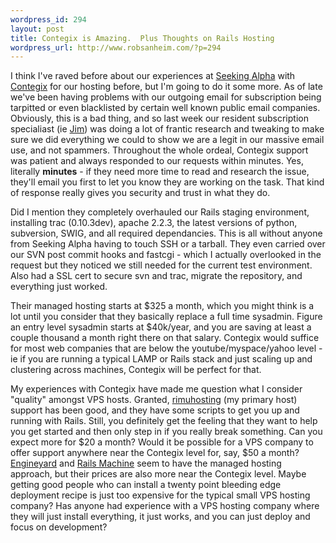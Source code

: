 ```yaml
--- 
wordpress_id: 294
layout: post
title: Contegix is Amazing.  Plus Thoughts on Rails Hosting
wordpress_url: http://www.robsanheim.com/?p=294
---
```

I think I've raved before about our experiences at <a href="http://seekingalpha.com/">Seeking Alpha</a> with <a href="http://www.contegix.com/">Contegix</a> for our hosting before, but I'm going to do it some more.  As of late we've been having problems with our outgoing email for subscription being tarpitted or even blacklisted by certain well known public email companies.  Obviously, this is a bad thing, and so last week our resident subscription specialiast (ie <a href="http://jameshalberg.wordpress.com/">Jim</a>) was doing a lot of frantic research and tweaking to make sure we did everything we could to show we are a legit in our massive email use, and not spammers.  Throughout the whole ordeal, Contegix support was patient and always responded to our requests within minutes.  Yes, literally <b>minutes</b> - if they need more time to read and research the issue, they'll email you first to let you know they are working on the task.  That kind of response really gives you security and trust in what they do.

Did I mention they completely overhauled our Rails staging environment, installing trac (0.10.3dev), apache 2.2.3, the latest versions of python, subversion, SWIG, and all required dependancies.  This is all without anyone from Seeking Alpha having to touch SSH or a tarball.  They even carried over our SVN post commit hooks and fastcgi - which I actually overlooked in the request but they noticed we still needed for the current test environment.  Also had a SSL cert to secure svn and trac, migrate the repository, and everything just worked.

Their managed hosting starts at $325 a month, which you might think is a lot until you consider that they basically replace a full time sysadmin.  Figure an entry level sysadmin starts at $40k/year, and you are saving at least a couple thousand a month right there on that salary.  Contegix would suffice for most web companies that are below the youtube/myspace/yahoo level - ie if you are running a typical LAMP or Rails stack and just scaling up and clustering across machines, Contegix will be perfect for that.

My experiences with Contegix have made me question what I consider "quality" amongst VPS hosts.  Granted, <a href="http://rimuhosting.com/">rimuhosting</a> (my primary host) support has been good, and they have some scripts to get you up and running with Rails.   Still, you definitely get the feeling that they want to help you get started and then only step in if you really break something.  Can you expect more for $20 a month?  Would it be possible for a VPS company to offer support anywhere near the Contegix level for, say, $50 a month?  <a href="http://engineyard.com/">Engineyard</a> and <a href="http://railsmachine.com/">Rails Machine</a> seem to have the managed hosting approach, but their prices are also more near the Contegix level.  Maybe getting good people who can install a twenty point bleeding edge deployment recipe is just too expensive for the typical small VPS hosting company?  Has anyone had experience with a VPS hosting company where they will just install everything, it just works, and you can just deploy and focus on development?
